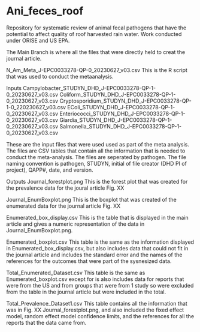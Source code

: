 # Ani_feces_roof
Repository for systematic review of animal fecal pathogens that have the potential to affect quality of roof harvested rain water.  Work conducted under ORISE and US EPA.

The Main Branch is where all the files that were directly held to creat the journal article.

N_Am_Meta_J-EPC0033278-QP-0_20230627_v03.csv
This is the R script that was used to conduct the metaanalysis.

Inputs
Campylobacter_STUDYN_DHD_J-EPC0033278-QP-1-0_20230627_v03.csv
Coliform_STUDYN_DHD_J-EPC0033278-QP-1-0_20230627_v03.csv
Cryptosporidium_STUDYN_DHD_J-EPC0033278-QP-1-0_220230627_v03.csv
EColi_STUDYN_DHD_J-EPC0033278-QP-1-0_20230627_v03.csv
Enteriococci_STUDYN_DHD_J-EPC0033278-QP-1-0_20230627_v03.csv
Giardia_STUDYN_DHD_J-EPC0033278-QP-1-0_20230627_v03.csv
Salmonella_STUDYN_DHD_J-EPC0033278-QP-1-0_20230627_v03.csv

These are the input files that were used used as part of the meta analysis.  The files are CSV tables that contain all the information that is needed to conduct the meta-analysis.  The files are seperated by pathogen.  The file naming convention is pathogen, STUDYN, initial of file creator (DHD PI of project), QAPP#, date, and version.

Outputs
Journal_forestplot.png
This is the forest plot that was created for the prevalence data for the joural article Fig. XX

Journal_EnumBoxplot.png
This is the boxplot that was created of the enumerated data for the journal article Fig. XX

Enumerated_box_display.csv
This is the table that is displayed in the main article and gives a numeric representation of the data in Journal_EnumBoxplot.png.

Enumerated_boxplot.csv
This table is the same as the information displayed in Enumerated_box_display.csv, but also includes data that could not fit in the journal article and includes the standard error and the names of the references for the outcomes that were part of the sysnesized data.

Total_Enumerated_Dataset.csv
This table is the same as Enumerated_boxplot.csv except for is also includes data for reports that were from the US and from groups that were from 1 study so were excluded from the table in the journal article but were included in the total.

Total_Prevalence_Dataset1.csv
This table contains all the information that was in Fig. XX Journal_forestplot.png, and also included the fixed effect model, random effect model confidence limits, and the references for all the reports that the data came from.

